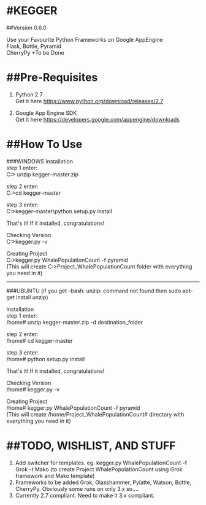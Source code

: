 #KEGGER
======

##Version 0.6.0

Use your Favourite Python Frameworks on Google AppEngine <br />
Flask, Bottle, Pyramid <br />
CherryPy *To be Done <br />

##Pre-Requisites
=============
1. Python 2.7 <br />
Get it here https://www.python.org/download/releases/2.7 <br />

2. Google App Engine SDK <br />
Get it here https://developers.google.com/appengine/downloads <br />

##How To Use
=============
###WINDOWS
Installation <br />
step 1 enter: <br />
C:\> unzip kegger-master.zip<br />

step 2 enter: <br />
C:\>cd kegger-master <br />

step 3 enter: <br />
C:\>kegger-master\python setup.py install <br />

That's it! If it installed, congratulations! <br />

Checking Version <br />
C:\>kegger.py -v <br />

Creating Project <br />
C:\>kegger.py WhalePopulationCount -f pyramid <br />
(This will create C:\>Project_WhalePopulationCount folder with everything you need in it) <br />

-------------

###UBUNTU
(if you get -bash: unzip: command not found then sudo apt-get install unzip) <br />

Installation <br />
step 1 enter: <br />
/home# unzip kegger-master.zip -d destination_folder <br />

step 2 enter: <br />
/home# cd kegger-master <br />

step 3 enter: <br />
/home# python setup.py install <br />

That's it! If it installed, congratulations! <br />

Checking Version <br />
/home# kegger.py -v <br />

Creating Project <br />
/home# kegger.py WhalePopulationCount -f pyramid <br />
(This will create /home/Project_WhalePopulationCount# directory with everything you need in it) 


##TODO, WISHLIST, AND STUFF
=============
1. Add switcher for templates. eg. kegger.py WhalePopulationCount -f Grok -t Mako (to create Project WhalePopulationCount using Grok framework and Mako template) <br />
2. Frameworks to be added Grok, Glasshammer, Pylatte, Watson, Bottle, CherryPy. Obviously some runs on only 3.x so....
3. Currently 2.7 compliant. Need to make it 3.x compliant.




